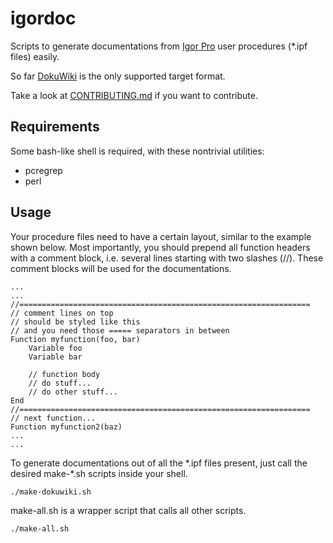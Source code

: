 # igordoc

Scripts to generate documentations from [Igor Pro](https://www.wavemetrics.com/) user procedures (\*.ipf files) easily.

So far [DokuWiki](https://en.wikipedia.org/wiki/DokuWiki) is the only supported target format.

Take a look at [CONTRIBUTING.md](CONTRIBUTING.md) if you want to contribute.

## Requirements

Some bash-like shell is required, with these nontrivial utilities:

* pcregrep
* perl

## Usage

Your procedure files need to have a certain layout, similar to the example shown below. Most importantly, you should prepend all function headers with a comment block, i.e. several lines starting with two slashes (//). These comment blocks will be used for the documentations.

    ...
    ...
    //=================================================================
    // comment lines on top
    // should be styled like this
    // and you need those ===== separators in between
    Function myfunction(foo, bar)
        Variable foo
        Variable bar
    
        // function body
        // do stuff...
        // do other stuff...
    End
    //=================================================================
    // next function...
    Function myfunction2(baz)
    ...
    ...

To generate documentations out of all the \*.ipf files present, just call the desired make-\*.sh scripts inside your shell.

    ./make-dokuwiki.sh

make-all.sh is a wrapper script that calls all other scripts.

    ./make-all.sh
